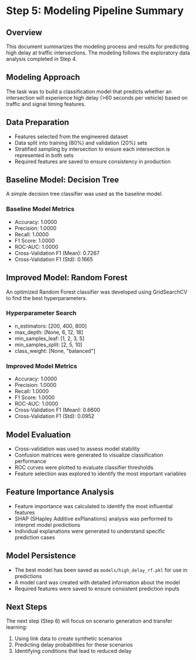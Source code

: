 
# Step 5: Modeling Pipeline Summary

## Overview
This document summarizes the modeling process and results for predicting high delay at traffic intersections.
The modeling follows the exploratory data analysis completed in Step 4.

## Modeling Approach
The task was to build a classification model that predicts whether an intersection will experience high delay 
(>60 seconds per vehicle) based on traffic and signal timing features.

## Data Preparation
- Features selected from the engineered dataset
- Data split into training (80%) and validation (20%) sets
- Stratified sampling by intersection to ensure each intersection is represented in both sets
- Required features are saved to ensure consistency in production

## Baseline Model: Decision Tree
A simple decision tree classifier was used as the baseline model.

### Baseline Model Metrics
- Accuracy: 1.0000
- Precision: 1.0000
- Recall: 1.0000
- F1 Score: 1.0000
- ROC-AUC: 1.0000
- Cross-Validation F1 (Mean): 0.7267
- Cross-Validation F1 (Std): 0.1665

## Improved Model: Random Forest
An optimized Random Forest classifier was developed using GridSearchCV to find the best hyperparameters.

### Hyperparameter Search
- n_estimators: [200, 400, 800]
- max_depth: [None, 6, 12, 18]
- min_samples_leaf: [1, 2, 3, 5]
- min_samples_split: [2, 5, 10]
- class_weight: [None, "balanced"]

### Improved Model Metrics
- Accuracy: 1.0000
- Precision: 1.0000
- Recall: 1.0000
- F1 Score: 1.0000
- ROC-AUC: 1.0000
- Cross-Validation F1 (Mean): 0.6600
- Cross-Validation F1 (Std): 0.0952

## Model Evaluation
- Cross-validation was used to assess model stability
- Confusion matrices were generated to visualize classification performance
- ROC curves were plotted to evaluate classifier thresholds
- Feature selection was explored to identify the most important variables

## Feature Importance Analysis
- Feature importance was calculated to identify the most influential features
- SHAP (SHapley Additive exPlanations) analysis was performed to interpret model predictions
- Individual explanations were generated to understand specific prediction cases

## Model Persistence
- The best model has been saved as `models/high_delay_rf.pkl` for use in predictions
- A model card was created with detailed information about the model
- Required features were saved to ensure consistent prediction inputs

## Next Steps
The next step (Step 6) will focus on scenario generation and transfer learning:
1. Using link data to create synthetic scenarios
2. Predicting delay probabilities for these scenarios
3. Identifying conditions that lead to reduced delay
